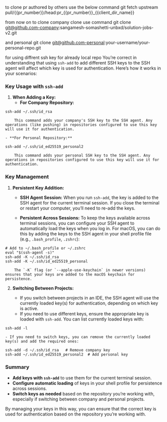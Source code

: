 to clone pr authored by others use the below command
git fetch upstream pull/{{pr_number}}/head:pr_{{pr_number}}_{{client_dir_name}}

from now on to clone company clone
use command
git clone git@github.com-company:sangamesh-somashetti-unbxd/solution-jobs-v2.git


and personal
git clone git@github.com-personal:your-username/your-personal-repo.git




for using diffrent ssh key for already local repo
You’re correct in understanding that using `ssh-add` to add different SSH keys to the SSH agent will affect which key is used for authentication. Here’s how it works in your scenarios:

### Key Usage with `ssh-add`

1. **When Adding a Key:**
    - **For Company Repository:**
```
ssh-add ~/.ssh/id_rsa

```

        
        This command adds your company's SSH key to the SSH agent. Any operations (like pushing) in repositories configured to use this key will use it for authentication.
        
    - **For Personal Repository:**
```
ssh-add ~/.ssh/id_ed25519_personal2

```

        
        This command adds your personal SSH key to the SSH agent. Any operations in repositories configured to use this key will use it for authentication.
        

### Key Management

1. **Persistent Key Addition:**
    
    - **SSH Agent Session:** When you run `ssh-add`, the key is added to the SSH agent for the current terminal session. If you close the terminal or restart your computer, you’ll need to re-add the keys.
        
    - **Persistent Across Sessions:** To keep the keys available across terminal sessions, you can configure your SSH agent to automatically load the keys when you log in. For macOS, you can do this by adding the keys to the SSH agent in your shell profile file (e.g., `.bash_profile`, `.zshrc`):
        

```
# Add to ~/.bash_profile or ~/.zshrc
eval "$(ssh-agent -s)"
ssh-add -K ~/.ssh/id_rsa
ssh-add -K ~/.ssh/id_ed25519_personal
```

        
        The `-K` flag (or `--apple-use-keychain` in newer versions) ensures that your keys are added to the macOS keychain for persistence.
        
2. **Switching Between Projects:**
    
    - If you switch between projects in an IDE, the SSH agent will use the currently loaded key(s) for authentication, depending on which key is active.
    - If you need to use different keys, ensure the appropriate key is loaded with `ssh-add`. You can list currently loaded keys with:
 
```
ssh-add -l

```

    - If you need to switch keys, you can remove the currently loaded key(s) and add the required ones:

```
ssh-add -d ~/.ssh/id_rsa   # Remove company key
ssh-add ~/.ssh/id_ed25519_personal2  # Add personal key

```
        

### Summary

- **Add keys with `ssh-add`** to use them for the current terminal session.
- **Configure automatic loading** of keys in your shell profile for persistence across sessions.
- **Switch keys as needed** based on the repository you’re working with, especially if switching between company and personal projects.

By managing your keys in this way, you can ensure that the correct key is used for authentication based on the repository you’re working with.